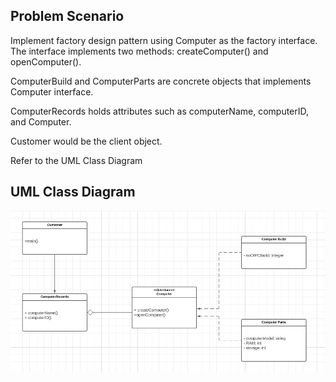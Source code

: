 ## Problem Scenario
Implement factory design pattern using Computer as the factory interface. The interface implements two methods: createComputer() and openComputer().

ComputerBuild and ComputerParts are concrete objects that implements Computer interface.

ComputerRecords holds attributes such as computerName, computerID, and Computer.

Customer would be the client object.

Refer to the UML Class Diagram

## UML Class Diagram

![alt text](computer.PNG)
